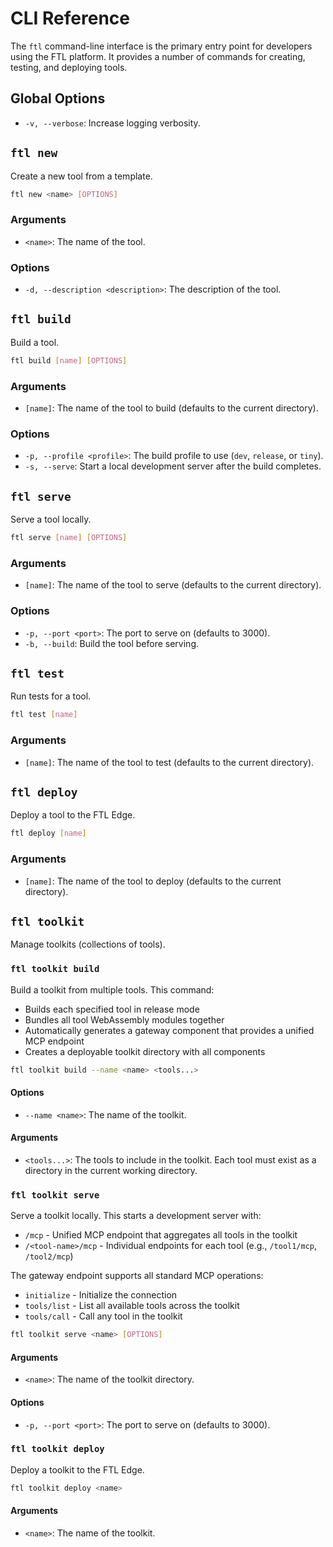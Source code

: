 # CLI Reference

The `ftl` command-line interface is the primary entry point for developers using the FTL platform. It provides a number of commands for creating, testing, and deploying tools.

## Global Options

- `-v, --verbose`: Increase logging verbosity.

## `ftl new`

Create a new tool from a template.

```bash
ftl new <name> [OPTIONS]
```

### Arguments

- `<name>`: The name of the tool.

### Options

- `-d, --description <description>`: The description of the tool.

## `ftl build`

Build a tool.

```bash
ftl build [name] [OPTIONS]
```

### Arguments

- `[name]`: The name of the tool to build (defaults to the current directory).

### Options

- `-p, --profile <profile>`: The build profile to use (`dev`, `release`, or `tiny`).
- `-s, --serve`: Start a local development server after the build completes.

## `ftl serve`

Serve a tool locally.

```bash
ftl serve [name] [OPTIONS]
```

### Arguments

- `[name]`: The name of the tool to serve (defaults to the current directory).

### Options

- `-p, --port <port>`: The port to serve on (defaults to 3000).
- `-b, --build`: Build the tool before serving.

## `ftl test`

Run tests for a tool.

```bash
ftl test [name]
```

### Arguments

- `[name]`: The name of the tool to test (defaults to the current directory).

## `ftl deploy`

Deploy a tool to the FTL Edge.

```bash
ftl deploy [name]
```

### Arguments

- `[name]`: The name of the tool to deploy (defaults to the current directory).

## `ftl toolkit`

Manage toolkits (collections of tools).

### `ftl toolkit build`

Build a toolkit from multiple tools. This command:
- Builds each specified tool in release mode
- Bundles all tool WebAssembly modules together
- Automatically generates a gateway component that provides a unified MCP endpoint
- Creates a deployable toolkit directory with all components

```bash
ftl toolkit build --name <name> <tools...>
```

#### Options

- `--name <name>`: The name of the toolkit.

#### Arguments

- `<tools...>`: The tools to include in the toolkit. Each tool must exist as a directory in the current working directory.

### `ftl toolkit serve`

Serve a toolkit locally. This starts a development server with:
- `/mcp` - Unified MCP endpoint that aggregates all tools in the toolkit
- `/<tool-name>/mcp` - Individual endpoints for each tool (e.g., `/tool1/mcp`, `/tool2/mcp`)

The gateway endpoint supports all standard MCP operations:
- `initialize` - Initialize the connection
- `tools/list` - List all available tools across the toolkit
- `tools/call` - Call any tool in the toolkit

```bash
ftl toolkit serve <name> [OPTIONS]
```

#### Arguments

- `<name>`: The name of the toolkit directory.

#### Options

- `-p, --port <port>`: The port to serve on (defaults to 3000).

### `ftl toolkit deploy`

Deploy a toolkit to the FTL Edge.

```bash
ftl toolkit deploy <name>
```

#### Arguments

- `<name>`: The name of the toolkit.
